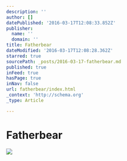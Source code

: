 ```yaml
---
description: ''
author: []
datePublished: '2016-03-17T12:08:33.852Z'
publisher:
  name: ''
  domain: ''
title: Fatherbear
dateModified: '2016-03-17T12:08:28.362Z'
starred: true
sourcePath: _posts/2016-03-17-fatherbear.md
published: true
inFeed: true
hasPage: true
inNav: false
url: fatherbear/index.html
_context: 'http://schema.org'
_type: Article

---
```

# Fatherbear
![](https://the-grid-user-content.s3-us-west-2.amazonaws.com/58dae851-e809-4832-9c99-4b279ce18c84.png)